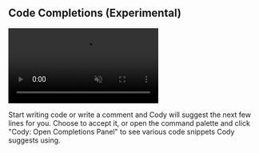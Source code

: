 ## Code Completions (Experimental)

<video autoPlay muted loop playsInline>
    <source
        type="video/mp4"
        src="https://storage.googleapis.com/sourcegraph-assets/website/Product%20Animations/cody-completion-may2023.mp4"
    />
</video>

Start writing code or write a comment and Cody will suggest the next few lines for you. Choose to accept it, or open the command palette and click "Cody: Open Completions Panel" to see various code snippets Cody suggests using.
